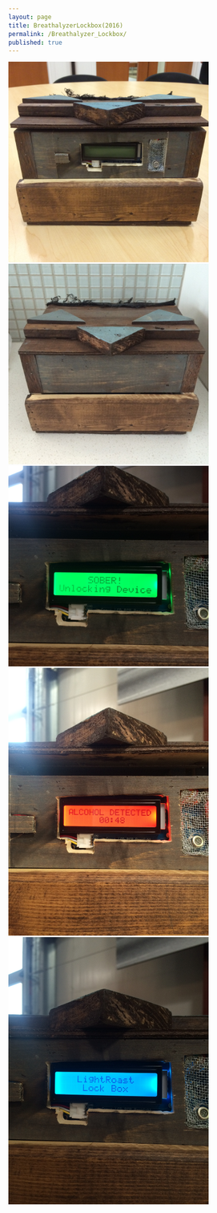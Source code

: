 ```yaml
---
layout: page
title: BreathalyzerLockbox(2016)
permalink: /Breathalyzer_Lockbox/
published: true
---
```


<img src="/images/Lockbox_Front.JPG" alt="drawing" width="400" vertical-align:middle/>
<img src="/images/Lockbox_Back.JPG" alt="drawing" width="400" vertical-align:middle/>
<img src="/images/Lockbox_Green.JPG" alt="drawing" width="400" vertical-align:middle/>
<img src="/images/Lockbox_Red.JPG" alt="drawing" width="400" vertical-align:middle/>
<img src="/images/Lockbox_Blue.JPG" alt="drawing" width="400" vertical-align:middle/>

